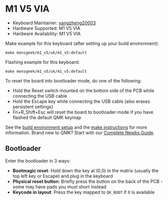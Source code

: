 # M1 V5 VIA

* Keyboard Maintainer: [yangzheng20003](https://github.com/yangzheng20003)
* Hardware Supported: M1 V5 VIA
* Hardware Availability: M1 V5 VIA

Make example for this keyboard (after setting up your build environment):

    make monsgeek/m1_v5/uk/m1_v5:default
        
Flashing example for this keyboard:

    make monsgeek/m1_v5/uk/m1_v5:default

To reset the board into bootloader mode, do one of the following:

* Hold the Reset switch mounted on the bottom side of the PCB while connecting the USB cable
* Hold the Escape key while connecting the USB cable (also erases persistent settings)
* Fn+R_Shift+Esc will reset the board to bootloader mode if you have flashed the default QMK keymap

See the [build environment setup](https://docs.qmk.fm/#/getting_started_build_tools) and the [make instructions](https://docs.qmk.fm/#/getting_started_make_guide) for more information. Brand new to QMK? Start with our [Complete Newbs Guide](https://docs.qmk.fm/#/newbs).

## Bootloader

Enter the bootloader in 3 ways:

* **Bootmagic reset**: Hold down the key at (0,0) in the matrix (usually the top left key or Escape) and plug in the keyboard
* **Physical reset button**: Briefly press the button on the back of the PCB - some may have pads you must short instead
* **Keycode in layout**: Press the key mapped to `QK_BOOT` if it is available

